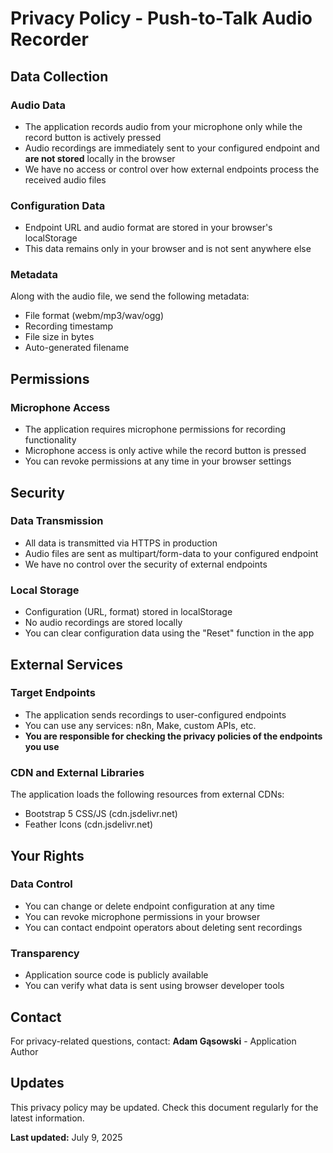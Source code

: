 # Privacy Policy - Push-to-Talk Audio Recorder

## Data Collection

### Audio Data
- The application records audio from your microphone only while the record button is actively pressed
- Audio recordings are immediately sent to your configured endpoint and **are not stored** locally in the browser
- We have no access or control over how external endpoints process the received audio files

### Configuration Data
- Endpoint URL and audio format are stored in your browser's localStorage
- This data remains only in your browser and is not sent anywhere else

### Metadata
Along with the audio file, we send the following metadata:
- File format (webm/mp3/wav/ogg)
- Recording timestamp
- File size in bytes
- Auto-generated filename

## Permissions

### Microphone Access
- The application requires microphone permissions for recording functionality
- Microphone access is only active while the record button is pressed
- You can revoke permissions at any time in your browser settings

## Security

### Data Transmission
- All data is transmitted via HTTPS in production
- Audio files are sent as multipart/form-data to your configured endpoint
- We have no control over the security of external endpoints

### Local Storage
- Configuration (URL, format) stored in localStorage
- No audio recordings are stored locally
- You can clear configuration data using the "Reset" function in the app

## External Services

### Target Endpoints
- The application sends recordings to user-configured endpoints
- You can use any services: n8n, Make, custom APIs, etc.
- **You are responsible for checking the privacy policies of the endpoints you use**

### CDN and External Libraries
The application loads the following resources from external CDNs:
- Bootstrap 5 CSS/JS (cdn.jsdelivr.net)
- Feather Icons (cdn.jsdelivr.net)

## Your Rights

### Data Control
- You can change or delete endpoint configuration at any time
- You can revoke microphone permissions in your browser
- You can contact endpoint operators about deleting sent recordings

### Transparency
- Application source code is publicly available
- You can verify what data is sent using browser developer tools

## Contact

For privacy-related questions, contact:
**Adam Gąsowski** - Application Author

## Updates

This privacy policy may be updated. Check this document regularly for the latest information.

**Last updated:** July 9, 2025
